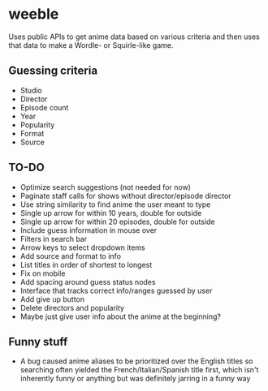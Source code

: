 # weeble

Uses public APIs to get anime data based on various criteria and then uses that
data to make a Wordle- or Squirle-like game.

## Guessing criteria

- Studio
- Director
- Episode count
- Year
- Popularity
- Format
- Source

## TO-DO

- Optimize search suggestions (not needed for now)
- Paginate staff calls for shows without director/episode director
- Use string similarity to find anime the user meant to type
- Single up arrow for within 10 years, double for outside
- Single up arrow for within 20 episodes, double for outside
- Include guess information in mouse over
- Filters in search bar
- Arrow keys to select dropdown items
- Add source and format to info
- List titles in order of shortest to longest
- Fix on mobile
- Add spacing around guess status nodes
- Interface that tracks correct info/ranges guessed by user
- Add give up button
- Delete directors and popularity
- Maybe just give user info about the anime at the beginning?

## Funny stuff

- A bug caused anime aliases to be prioritized over the English titles so
  searching often yielded the French/Italian/Spanish title first, which isn't
  inherently funny or anything but was definitely jarring in a funny way
